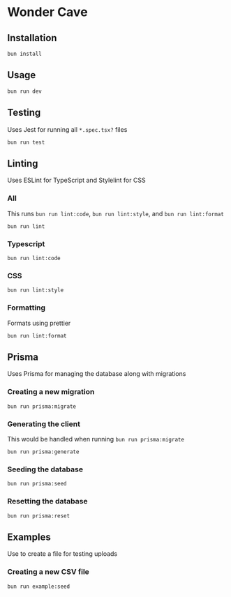 # Wonder Cave

## Installation

`bun install`

## Usage

`bun run dev`

## Testing

Uses Jest for running all `*.spec.tsx?` files

`bun run test`

## Linting

Uses ESLint for TypeScript and Stylelint for CSS

### All

This runs `bun run lint:code`, `bun run lint:style`, and `bun run lint:format`

`bun run lint`

### Typescript

`bun run lint:code`

### CSS

`bun run lint:style`

### Formatting

Formats using prettier

`bun run lint:format`

## Prisma

Uses Prisma for managing the database along with migrations

### Creating a new migration

`bun run prisma:migrate`

### Generating the client

This would be handled when running `bun run prisma:migrate`

`bun run prisma:generate`

### Seeding the database

`bun run prisma:seed`

### Resetting the database

`bun run prisma:reset`

## Examples

Use to create a file for testing uploads

### Creating a new CSV file

`bun run example:seed`
